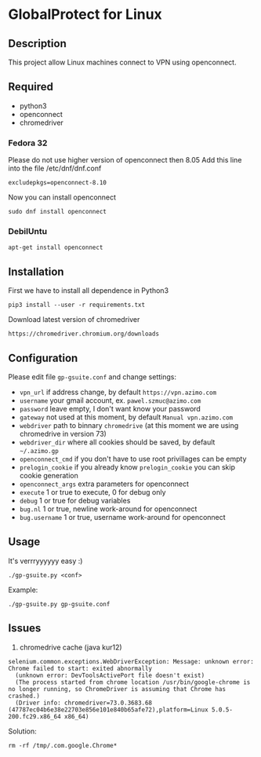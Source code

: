 # GlobalProtect for Linux

## Description

This project allow Linux machines connect to VPN using openconnect.

## Required
- python3
- openconnect
- chromedriver

### Fedora 32

Please do not use higher version of openconnect then 8.05
Add this line into the file /etc/dnf/dnf.conf
```
excludepkgs=openconnect-8.10
```
Now you can install openconnect

```
sudo dnf install openconnect
```

### DebilUntu

```
apt-get install openconnect
```

## Installation

First we have to install all dependence in Python3
```
pip3 install --user -r requirements.txt
```

Download latest version of chromedriver 
```
https://chromedriver.chromium.org/downloads
```

## Configuration

Please edit file `gp-gsuite.conf` and change settings:
- `vpn_url` if address change, by default `https://vpn.azimo.com`
- `username` your gmail account, ex. `pawel.szmuc@azimo.com`
- `password` leave empty, I don't want know your password
- `gateway` not used at this moment, by default `Manual vpn.azimo.com`
- `webdriver` path to binnary `chromedrive` (at this moment we are using chromedrive in version 73)
- `webdriver_dir` where all cookies should be saved, by default  `~/.azimo.gp`
- `openconnect_cmd` if you don't have to use root privillages can be empty
- `prelogin_cookie` if you already know `prelogin_cookie` you can skip cookie generation
- `openconnect_args` extra parameters for openconnect
- `execute` 1 or true to execute, 0 for debug only
- `debug` 1 or true for debug variables
- `bug.nl` 1 or true, newline work-around for openconnect
- `bug.username` 1 or true, username work-around for openconnect

## Usage

It's verrryyyyyy easy :)
```
./gp-gsuite.py <conf>
```

Example:
```
./gp-gsuite.py gp-gsuite.conf
```

## Issues
1. chromedrive cache (java kur12)
```
selenium.common.exceptions.WebDriverException: Message: unknown error: Chrome failed to start: exited abnormally
  (unknown error: DevToolsActivePort file doesn't exist)
  (The process started from chrome location /usr/bin/google-chrome is no longer running, so ChromeDriver is assuming that Chrome has crashed.)
  (Driver info: chromedriver=73.0.3683.68 (47787ec04b6e38e22703e856e101e840b65afe72),platform=Linux 5.0.5-200.fc29.x86_64 x86_64)
```
Solution:
```
rm -rf /tmp/.com.google.Chrome*
```
